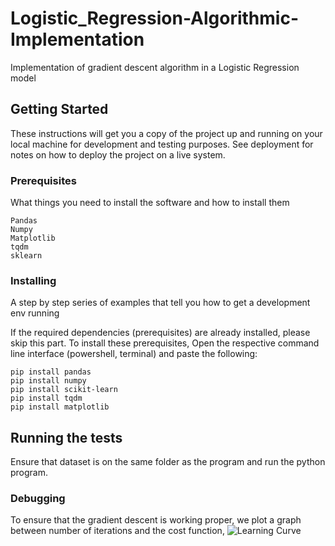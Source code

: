# Logistic_Regression-Algorithmic-Implementation

Implementation of gradient descent algorithm in a Logistic Regression model  

## Getting Started

These instructions will get you a copy of the project up and running on your local machine for development and testing purposes. See deployment for notes on how to deploy the project on a live system.

### Prerequisites

What things you need to install the software and how to install them

```
Pandas
Numpy
Matplotlib
tqdm
sklearn

```

### Installing

A step by step series of examples that tell you how to get a development env running

If the required dependencies (prerequisites) are already installed, please skip this part.
To install these prerequisites, Open the respective command line interface (powershell, terminal) and paste the following:

```
pip install pandas
pip install numpy
pip install scikit-learn
pip install tqdm
pip install matplotlib

```

## Running the tests

Ensure that dataset is on the same folder as the program and run the python program.

### Debugging
To ensure that the gradient descent is working proper, we plot a graph between number of iterations and the cost function,
![Learning Curve](https://i.stack.imgur.com/A1gaU.png)
